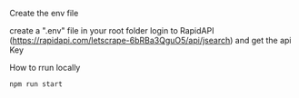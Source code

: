  Create the env file

create a ".env" file in your root folder
login to RapidAPI (https://rapidapi.com/letscrape-6bRBa3QguO5/api/jsearch) and get the api Key 

How to rrun locally
```
npm run start
```
